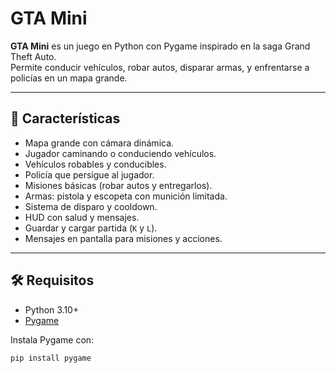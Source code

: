 # GTA Mini

**GTA Mini** es un juego en Python con Pygame inspirado en la saga Grand Theft Auto.  
Permite conducir vehículos, robar autos, disparar armas, y enfrentarse a policías en un mapa grande.

---

## 📌 Características

- Mapa grande con cámara dinámica.
- Jugador caminando o conduciendo vehículos.
- Vehículos robables y conducibles.
- Policía que persigue al jugador.
- Misiones básicas (robar autos y entregarlos).
- Armas: pistola y escopeta con munición limitada.
- Sistema de disparo y cooldown.
- HUD con salud y mensajes.
- Guardar y cargar partida (`K` y `L`).
- Mensajes en pantalla para misiones y acciones.

---

## 🛠️ Requisitos

- Python 3.10+  
- [Pygame](https://www.pygame.org/news)  

Instala Pygame con:

```bash
pip install pygame
